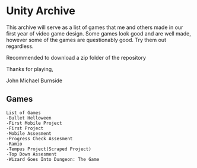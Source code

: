 # Unity Archive

This archive will serve as a list of games that me and others made in our first year of video game design. Some games look good and are well made, however some of the games are questionably good. Try them out regardless.

Recommended to download a zip folder of the repository

Thanks for playing,

John Michael Burnside

## Games
```List of Games
List of Games
-Bullet Helloween
-First Mobile Project
-First Project
-Mobile Assesment
-Progress Check Assesment
-Ramio
-Tempus Project(Scraped Project)
-Top Down Assesment
-Wizard Goes Into Dungeon: The Game
```
